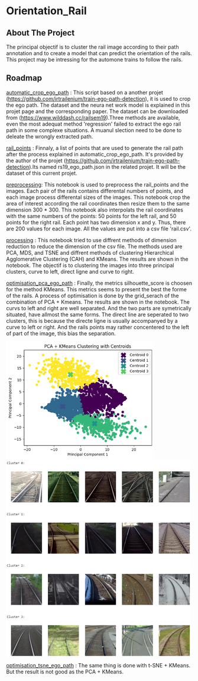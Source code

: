 # Orientation_Rail

<!-- ABOUT THE PROJECT -->
## About The Project
The principal objectif is to cluster the rail image according to their path annotation and to create a model that can predict the orientation of the rails. This project may be intressing for the automone trains to follow the rails.
## Roadmap
[automatic_crop_ego_path](/automatic_crop_ego_path.py) : This script based on a another projet (https://github.com/irtrailenium/train-ego-path-detection), it is used to crop the ego path. The dataset and the neura net work model is explained in this projet page and the corresponding paper. The dataset can be downloaded from (https://www.wilddash.cc/railsem19).Three methods are available, even the most adequat method 'regression' failed to extract the ego rail path in some complexe situations. A muanul slection need to be done to deleate the wrongly extracted path. 

[rail_points](/rail_points.json) : Finnaly, a list of points that are used to generate the rail path after the process explained in automatic_crop_ego_path. It's provided by the author of the projet (https://github.com/irtrailenium/train-ego-path-detection).Its named rs19_ego_path.json in the related projet. It will be the dataset of this current projet. 

[preprocessing](/preprocessing.ipynb): This notebook is used to preprocess the rail_points and the images. Each pair of the rails contains differental numbers of points, and each image process differental sizes of the images. This notebook crop the area of ​​interest according the rail coordinates then resize them to the same dimension 300 * 300. This notebook also interpolats the rail coordinates with the same numbers of the points: 50 points for the left rail, and 50 points for the right rail. Each point has two dimension x and y. Thus, there are 200 values for each image. All the values are put into a csv file 'rail.csv'. 

[processing](/processing.ipynb) : This notebook tried to use diffrent methods of dimension reduction to reduce the dimension of the csv file. The methods used are PCA, MDS, and TSNE and diffrent methods of clustering Hierarchical Agglomerative Clustering (CAH) and KMeans. The results are shown in the notebook. The objectif is to clustering the images into three principal clusters, curve to left, direct ligne and curve to right.

[optimisation_pca_ego_path](/optimisation_pca_ego_path.ipynb) : Finally, the metrics silhouette_score is choosen for the method KMeans. This metrics seems to present the best the forme of the rails. A process of optimisation is done by the grid_serach of the combination of PCA + Kmeans. The results are shown in the notebook. The curvs to left and right are well separated. And the two parts are symetrically situated, have allmost the same forms. The direct line are seperated to two clusters, this is because the directe ligne is usually accompanyed by a curve to left or right. And the rails points may rather concentered to the left of part of the image, this bias the separation.  

<img src="figures/PCA_KMeans.png" width="400">

<img src="figures/clustering_pca.png" width="500">

[optimisation_tsne_ego_path](/optimisation_tsne_ego_path.ipynb) : The same thing is done with t-SNE + KMeans. But the result is not good as the PCA + KMeans.
